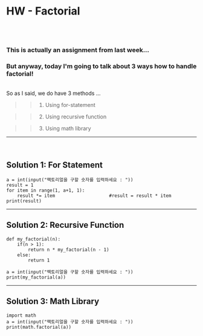 # HW - Factorial
<br><br>
### This is actually an assignment from last week... 
### But anyway, today I'm going to talk about 3 ways how to handle factorial! 
<br>
So as I said, we do have 3 methods ... 

>> 1. Using for-statement 

>> 2. Using recursive function

>> 3. Using math library

---
<br>

## Solution 1: For Statement
```
a = int(input("팩토리얼을 구할 숫자를 입력하세요 : ")) 
result = 1 
for item in range(1, a+1, 1): 
    result *= item                    #result = result * item 
print(result)
```
---
## Solution 2: Recursive Function
```
def my_factorial(n): 
    if(n > 1): 
        return n * my_factorial(n - 1) 
    else: 
        return 1 

a = int(input("팩토리얼을 구할 숫자를 입력하세요 : ")) 
print(my_factorial(a))
```
---
## Solution 3: Math Library
```
import math 
a = int(input("팩토리얼을 구할 숫자를 입력하세요 : ")) 
print(math.factorial(a))
```
